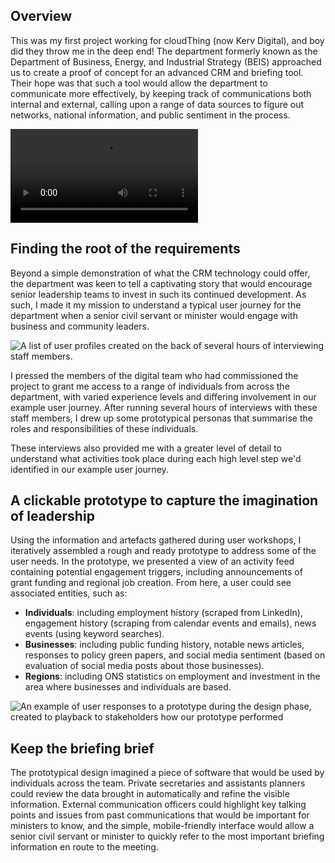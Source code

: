 ## Overview

This was my first project working for cloudThing (now Kerv Digital), and boy did they throw me in the deep end! The department formerly known as the Department of Business, Energy, and Industrial Strategy (BEIS) approached us to create a proof of concept for an advanced CRM and briefing tool. Their hope was that such a tool would allow the department to communicate more effectively, by keeping track of communications both internal and external, calling upon a range of data sources to figure out networks, national information, and public sentiment in the process.

<video src='/briefing_2.webm' caption='A walkthrough of our coded clickable prototype created as a demonstration for senior leadership'></video>

## Finding the root of the requirements

Beyond a simple demonstration of what the CRM technology could offer, the department was keen to tell a captivating story that would encourage senior leadership teams to invest in such its continued development. As such, I made it my mission to understand a typical user journey for the department when a senior civil servant or minister would engage with business and community leaders.

![A list of user profiles created on the back of several hours of interviewing staff members.](briefing_1.jpg)

I pressed the members of the digital team who had commissioned the project to grant me access to a range of individuals from across the department, with varied experience levels and differing involvement in our example user journey. After running several hours of interviews with these staff members, I drew up some prototypical personas that summarise the roles and responsibilities of these individuals.

These interviews also provided me with a greater level of detail to understand what activities took place during each high level step we'd identified in our example user journey.

## A clickable prototype to capture the imagination of leadership

Using the information and artefacts gathered during user workshops, I iteratively assembled a rough and ready prototype to address some of the user needs. In the prototype, we presented a view of an activity feed containing potential engagement triggers, including announcements of grant funding and regional job creation. From here, a user could see associated entities, such as:

* **Individuals**: including employment history (scraped from LinkedIn), engagement history (scraping from calendar events and emails), news events (using keyword searches).
* **Businesses**: including public funding history, notable news articles, responses to policy green papers, and social media sentiment (based on evaluation of social media posts about those businesses).
* **Regions**: including ONS statistics on employment and investment in the area where businesses and individuals are based.

![An example of user responses to a prototype during the design phase, created to playback to stakeholders how our prototype performed](briefing.jpg)

## Keep the briefing brief

The prototypical design imagined a piece of software that would be used by individuals across the team. Private secretaries and assistants planners could review the data brought in automatically and refine the visible information. External communication officers could highlight key talking points and issues from past communications that would be important for ministers to know, and the simple, mobile-friendly interface would allow a senior civil servant or minister to quickly refer to the most important briefing information en route to the meeting.
